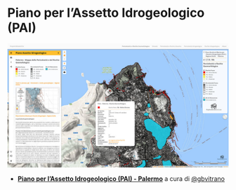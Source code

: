 # Piano per l’Assetto Idrogeologico (PAI) 


<a href="http://siciliahub.github.io/mappe/pai_palermo/index.html"><img width="1000" src="/pai_palermo/legend/pai_pa.jpg" Title="Piano per l’Assetto Idrogeologico (PAI) - Palermo" /></a>

- [**Piano per l’Assetto Idrogeologico (PAI) - Palermo**](http://siciliahub.github.io/mappe/comuniafuoco/index.html) a cura di [@gbvitrano](https://twitter.com/gbvitrano)
